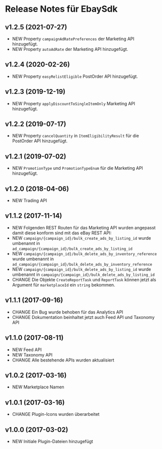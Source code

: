 # Release Notes für EbaySdk

## v1.2.5 (2021-07-27)
- NEW Property `campaignAdRatePreferences` der Marketing API hinzugefügt.
- NEW Property `autoAdRate` der Marketing API hinzugefügt.

## v1.2.4 (2020-02-26)
- NEW Property `easyRelistEligible` PostOrder API hinzugefügt.

## v1.2.3 (2019-12-19)
- NEW Property `applyDiscountToSingleItemOnly` Marketing API hinzugefügt.

## v1.2.2 (2019-07-17)
- NEW Property `cancelQuantity` in `ItemEligibilityResult` für die PostOrder API hinzugefügt.

## v1.2.1 (2019-07-02)
- NEW `PromotionType` und `PromotionTypeEnum` für die Marketing API hinzugefügt.

## v1.2.0 (2018-04-06)
- NEW Trading API

## v1.1.2 (2017-11-14)
- NEW Folgenden REST Routen für das Marketing API wurden angepasst damit diese konform sind mit das eBay REST API:
- NEW `campaign/{campaign_id}/bulk_create_ads_by_listing_id` wurde umbenannt in `ad_campaign/{campaign_id}/bulk_create_ads_by_listing_id`
- NEW `campaign/{campaign_id}/bulk_delete_ads_by_inventory_reference` wurde umbenannt in `ad_campaign/{campaign_id}/bulk_delete_ads_by_inventory_reference`
- NEW `campaign/{campaign_id}/bulk_delete_ads_by_listing_id` wurde umbenannt in `campaign/{campaign_id}/bulk_delete_ads_by_listing_id`
- CHANGE Die Objekte `CreateReportTask` und `ReportTask` können jetzt als Argument für `marketplaceId` ein `string` bekommen.

## v1.1.1 (2017-09-16)
- CHANGE Ein Bug wurde behoben für das Analytics API
- CHANGE Dokumentation beinhaltet jetzt auch Feed API und Taxonomy API

## v1.1.0 (2017-08-11)
- NEW Feed API 
- NEW Taxonomy API
- CHANGE Alle bestehende APIs wurden aktualisiert

## v1.0.2 (2017-03-16)
- NEW Marketplace Namen

## v1.0.1 (2017-03-16)
- CHANGE Plugin-Icons wurden überarbeitet

## v1.0.0 (2017-03-02)
- NEW Initiale Plugin-Dateien hinzugefügt